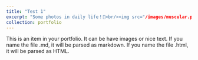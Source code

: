 ```yaml
---
title: "Test 1"
excerpt: "Some photos in daily life！🥰<br/><img src="/images/muscular.png" width="50%">"
collection: portfolio
---
```


This is an item in your portfolio. It can be have images or nice text. If you name the file .md, it will be parsed as markdown. If you name the file .html, it will be parsed as HTML. 
